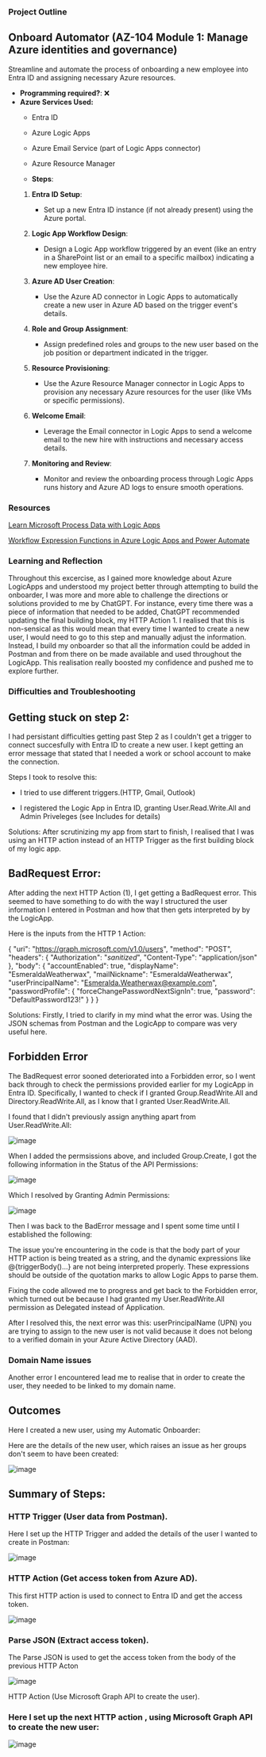 ###  Project Outline

## Onboard Automator (AZ-104 Module 1: Manage Azure identities and governance)
Streamline and automate the process of onboarding a new employee into Entra ID and assigning necessary Azure resources.

- **Programming required?**: ❌
- **Azure Services Used:**
  - Entra ID
  - Azure Logic Apps
  - Azure Email Service (part of Logic Apps connector)
  - Azure Resource Manager
  
  - **Steps**:
   1. **Entra ID Setup**:
        - Set up a new Entra ID instance (if not already present) using the Azure portal.
   
   2. **Logic App Workflow Design**:
        - Design a Logic App workflow triggered by an event (like an entry in a SharePoint list or an email to a specific mailbox) indicating a new employee hire.
   
   3. **Azure AD User Creation**:
        - Use the Azure AD connector in Logic Apps to automatically create a new user in Azure AD based on the trigger event's details.
   
   4. **Role and Group Assignment**:
        - Assign predefined roles and groups to the new user based on the job position or department indicated in the trigger.
   
   5. **Resource Provisioning**:
        - Use the Azure Resource Manager connector in Logic Apps to provision any necessary Azure resources for the user (like VMs or specific permissions).
   
   6. **Welcome Email**:
        - Leverage the Email connector in Logic Apps to send a welcome email to the new hire with instructions and necessary access details.
   
   7. **Monitoring and Review**:
        - Monitor and review the onboarding process through Logic Apps runs history and Azure AD logs to ensure smooth operations.
     


###  Resources

[Learn Microsoft Process Data with Logic Apps](https://learn.microsoft.com/en-us/training/modules/route-and-process-data-logic-apps/1-introduction)

[Workflow Expression Functions in Azure Logic Apps and Power Automate](https://learn.microsoft.com/en-us/azure/logic-apps/workflow-definition-language-functions-reference)

###  Learning and Reflection

Throughout this excercise, as I gained more knowledge about Azure LogicApps and understood my project better through attempting to build the onboarder, I was more and more able to challenge the directions or solutions provided to me by ChatGPT.  For instance, every time there was a piece of information that needed to be added, ChatGPT recommended updating the final building block, my HTTP Action 1.  I realised that this is non-sensical as this would mean that every time I wanted to create a new user, I would need to go to this step and manually adjust the information.  Instead, I build my onboarder so that all the information could be added in Postman and from there on be made available and used throughout the LogicApp.  This realisation really boosted my confidence and pushed me to explore further.

###  Difficulties and Troubleshooting

##  Getting stuck on step 2:
I had persistant difficulties getting past Step 2 as I couldn't get a trigger  to connect succesfully with Entra ID to create a new user.  I kept getting an error message that stated that I needed a work or school account to make the connection.

Steps I took to resolve this:
*  I tried to use different triggers.(HTTP, Gmail, Outlook)

*  I registered the Logic App in Entra ID, granting User.Read.Write.All and Admin Priveleges (see Includes for details)


Solutions:
After scrutinizing my app from start to finish, I realised that I was using an HTTP action instead of an HTTP Trigger as the first building block of my logic app.  

##  BadRequest Error:
After adding the next HTTP Action (1), I get getting a BadRequest error.  This seemed to have something to do with the way I structured the user information I entered in Postman and how that then gets interpreted by by the LogicApp.  

Here is the inputs from the HTTP 1 Action:

{
    "uri": "https://graph.microsoft.com/v1.0/users",
    "method": "POST",
    "headers": {
        "Authorization": "*sanitized*",
        "Content-Type": "application/json"
    },
    "body": {
        "accountEnabled": true,
        "displayName": "EsmeraldaWeatherwax",
        "mailNickname": "EsmeraldaWeatherwax",
        "userPrincipalName": "Esmeralda.Weatherwax@example.com",
        "passwordProfile": {
            "forceChangePasswordNextSignIn": true,
            "password": "DefaultPassword123!"
        }
    }
}

Solutions:
Firstly, I tried to clarify in my mind what the error was.  Using the JSON schemas from Postman and the LogicApp to compare was very useful here.

##  Forbidden Error
The BadRequest error sooned deteriorated into a Forbidden error, so I went back through to check the permissions provided earlier for my LogicApp in Entra ID.  Specifically, I wanted to check if I granted Group.ReadWrite.All and Directory.ReadWrite.All, as I know that I granted User.ReadWrite.All.

I found that I didn't previously assign anything apart from User.ReadWrite.All:

![image](https://github.com/user-attachments/assets/d57f7984-8038-4744-9323-1a0f280842d4)

When I added the permsissions above, and included  Group.Create, I got the following information in the Status of the API Permissions:

![image](https://github.com/user-attachments/assets/e9b4dc2a-dd58-4f57-81cf-3efc1ce853a5)

Which I resolved by Granting Admin Permissions:

![image](https://github.com/user-attachments/assets/d354d82f-0bd3-493e-be00-22b62d3c3432)

Then I was back to the BadError message and I spent some time until I established the following:

The issue you're encountering in the code is that the body part of your HTTP action is being treated as a string, and the dynamic expressions like @{triggerBody()...} are not being interpreted properly. These expressions should be outside of the quotation marks to allow Logic Apps to parse them.

Fixing the code allowed me to progress and get back to the Forbidden error, which turned out be because I had granted my User.ReadWrite.All permission as Delegated instead of Application.  

After I resolved this, the next error was this:  userPrincipalName (UPN) you are trying to assign to the new user is not valid because it does not belong to a verified domain in your Azure Active Directory (AAD).

###  Domain Name issues
Another error I encountered lead me to realise that in order to create the user, they needed to be linked to my domain name.


## Outcomes

Here I created a new user, using my Automatic Onboarder:




Here are the details of the new user, which raises an issue as her groups don't seem to have been created:

![image](https://github.com/user-attachments/assets/ffcf6a99-4b0c-400b-a7c5-ae0001ce5346)



##  Summary of Steps:
###  HTTP Trigger (User data from Postman).

Here I set up the HTTP Trigger and added the details of the user I wanted to create in Postman:

![image](https://github.com/user-attachments/assets/f8a29f6d-4735-4da4-bbbe-47c2fec3e17a)




###  HTTP Action (Get access token from Azure AD).

This first HTTP action is used to connect to Entra ID and get the access token.

![image](https://github.com/user-attachments/assets/92461d63-f3e0-4085-bb52-1306fd8cb017)


###  Parse JSON (Extract access token).

The Parse JSON is used to get the access token from the body of the previous HTTP Acton 

![image](https://github.com/user-attachments/assets/cee072cb-9397-44d2-b1e7-5b9b02e4ec2f)



HTTP Action (Use Microsoft Graph API to create the user).

###  Here I set up the next HTTP action , using Microsoft Graph API to create the new user:

![image](https://github.com/user-attachments/assets/7fc528d5-b8c0-4a85-b419-5f7efd0948ec)
